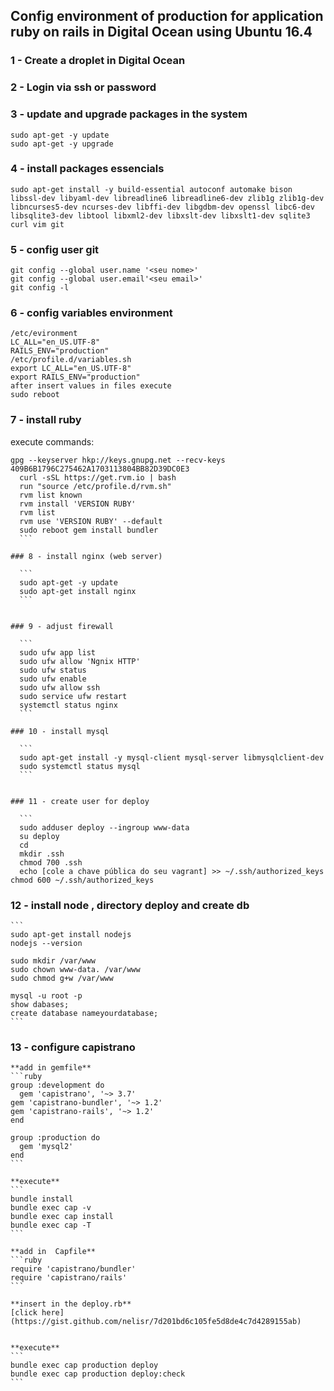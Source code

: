 ## Config environment of production for application ruby on rails in Digital Ocean using Ubuntu 16.4 

### 1 - Create a droplet in Digital Ocean

### 2 - Login via ssh or password

### 3 - update and upgrade packages in the system 
	
	sudo apt-get -y update 
	sudo apt-get -y upgrade 
	

### 4 - install packages essencials
	
	sudo apt-get install -y build-essential autoconf automake bison libssl-dev libyaml-dev libreadline6 libreadline6-dev zlib1g zlib1g-dev libncurses5-dev ncurses-dev libffi-dev libgdbm-dev openssl libc6-dev libsqlite3-dev libtool libxml2-dev libxslt-dev libxslt1-dev sqlite3 curl vim git
	

### 5 - config user git
    
    git config --global user.name '<seu nome>'
    git config --global user.email'<seu email>'
    git config -l

### 6 - config variables environment 
	
	/etc/evironment
	LC_ALL="en_US.UTF-8"
	RAILS_ENV="production"     
	/etc/profile.d/variables.sh
	export LC_ALL="en_US.UTF-8"
	export RAILS_ENV="production"	
	after insert values in files execute 
	sudo reboot

### 7 - install ruby
  
  execute commands:
  ```
  gpg --keyserver hkp://keys.gnupg.net --recv-keys 409B6B1796C275462A1703113804BB82D39DC0E3	 
	curl -sSL https://get.rvm.io | bash
	run "source /etc/profile.d/rvm.sh" 
	rvm list known
	rvm install 'VERSION RUBY'
	rvm list
	rvm use 'VERSION RUBY' --default
	sudo reboot gem install bundler
	```

### 8 - install nginx (web server)
	
	```
	sudo apt-get -y update
	sudo apt-get install nginx
	```


### 9 - adjust firewall
	
	```
	sudo ufw app list
	sudo ufw allow 'Ngnix HTTP'
	sudo ufw status
	sudo ufw enable 
	sudo ufw allow ssh
	sudo service ufw restart 
	systemctl status nginx
	```

### 10 - install mysql
	
	```
	sudo apt-get install -y mysql-client mysql-server libmysqlclient-dev
	sudo systemctl status mysql
	```


### 11 - create user for deploy 
	
	```
	sudo adduser deploy --ingroup www-data
	su deploy
	cd
 	mkdir .ssh
 	chmod 700 .ssh
 	echo [cole a chave pública do seu vagrant] >> ~/.ssh/authorized_keys
  chmod 600 ~/.ssh/authorized_keys
  ```


### 12 -  install node , directory deploy and create db
	```
	sudo apt-get install nodejs
	nodejs --version

	sudo mkdir /var/www
	sudo chown www-data. /var/www
	sudo chmod g+w /var/www  

	mysql -u root -p
	show dabases;
	create database nameyourdatabase;
	```

### 13 - configure capistrano
	
	**add in gemfile**
	```ruby
	group :development do
	  gem 'capistrano', '~> 3.7'
    gem 'capistrano-bundler', '~> 1.2'
    gem 'capistrano-rails', '~> 1.2'
	end 

	group :production do 
	  gem 'mysql2'
	end
	```
	
	**execute**
	```
	bundle install
	bundle exec cap -v
	bundle exec cap install
	bundle exec cap -T
	```

	**add in  Capfile**
	```ruby
	require 'capistrano/bundler'
	require 'capistrano/rails'
	```

	**insert in the deploy.rb**
	[click here](https://gist.github.com/nelisr/7d201bd6c105fe5d8de4c7d4289155ab)
	
	
	**execute**
	```
	bundle exec cap production deploy
	bundle exec cap production deploy:check
	```








